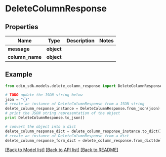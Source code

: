 # DeleteColumnResponse


## Properties

Name | Type | Description | Notes
------------ | ------------- | ------------- | -------------
**message** | **object** |  | 
**column_name** | **object** |  | 

## Example

```python
from odin_sdk.models.delete_column_response import DeleteColumnResponse

# TODO update the JSON string below
json = "{}"
# create an instance of DeleteColumnResponse from a JSON string
delete_column_response_instance = DeleteColumnResponse.from_json(json)
# print the JSON string representation of the object
print DeleteColumnResponse.to_json()

# convert the object into a dict
delete_column_response_dict = delete_column_response_instance.to_dict()
# create an instance of DeleteColumnResponse from a dict
delete_column_response_form_dict = delete_column_response.from_dict(delete_column_response_dict)
```
[[Back to Model list]](../README.md#documentation-for-models) [[Back to API list]](../README.md#documentation-for-api-endpoints) [[Back to README]](../README.md)


